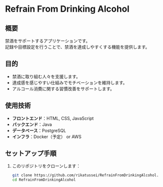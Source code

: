 # Refrain From Drinking Alcohol

## 概要
禁酒をサポートするアプリケーションです。  
記録や目標設定を行うことで、禁酒を達成しやすくする機能を提供します。

## 目的
- 禁酒に取り組む人々を支援します。
- 達成感を感じやすい仕組みでモチベーションを維持します。
- アルコール消費に関する習慣改善をサポートします。

## 使用技術
- **フロントエンド**：HTML, CSS, JavaScript
- **バックエンド**：Java
- **データベース**：PostgreSQL
- **インフラ**：Docker（予定） or AWS

## セットアップ手順
1. このリポジトリをクローンします：
   ```bash
   git clone https://github.com/rikatussei/RefrainFromDrinkingAlcohol.git
   cd RefrainFromDrinkingAlcohol
